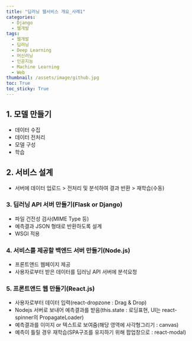 ```yaml
---
title: "딥러닝 웹서비스 개요_사례1"
categories:
  - Django
  - 웹개발
tags:
  - 웹개발
  - 딥러닝
  - Deep Learning
  - 머신러닝
  - 인공지능
  - Machine Learning
  - Web
thumbnail: /assets/image/github.jpg
toc: True
toc_sticky: True
---
```



## 1. 모델 만들기
  - 데이터 수집
  - 데이터 전처리
  - 모델 구성
  - 학습

## 2. 서비스 설계
  - 서버에 데이터 업로드 > 전처리 및 분석하여 결과 반환 > 재학습(수동)

### 3. 딥러닝 API 서버 만들기(Flask or Django)
  - 파일 건전성 검사(MIME Type 등)
  - 예측결과 JSON 형태로 반환하도록 설계
  - WSGI 적용

### 4. 서비스를 제공할 백엔드 서버 만들기(Node.js)
  - 프론트앤드 웹페이지 제공
  - 사용자로부터 받은 데이터를 딥러닝 API 서버에 분석요청

### 5. 프론트앤드 웹 만들기(React.js)
  - 사용자로부터 데이터 입력(react-dropzone : Drag & Drop)
  - Nodejs 서버로 보내어 예측결과를 받음(this.state : 로딩표현, UI는 react-spinner의 PropagateLoader)
  - 예측결과를 이미지 or 텍스트로 보여줌(해당 영역에 사각형그리기 : canvas)
  - 예측이 틀릴 경우 재학습(SPA구조를 유지하기 위해 팝업창으로 : react-modal)

